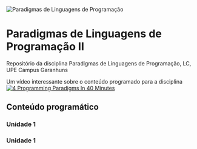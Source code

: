 ![Paradigmas de Linguagens de Programação](https://github.com/cmrevoredo/upe-lc-plp/blob/master/titulo.png?raw=true)
# Paradigmas de Linguagens de Programação II
Repositório da disciplina Paradigmas de Linguagens de Programação, LC, UPE Campus Garanhuns

Um vídeo interessante sobre o conteúdo programado para a disciplina
[![4 Programming Paradigms In 40 Minutes](http://img.youtube.com/vi/cgVVZMfLjEI/0.jpg)](http://www.youtube.com/watch?v=cgVVZMfLjEI "4 Programming Paradigms In 40 Minutes")

## Conteúdo programático

### Unidade 1

### Unidade 1
